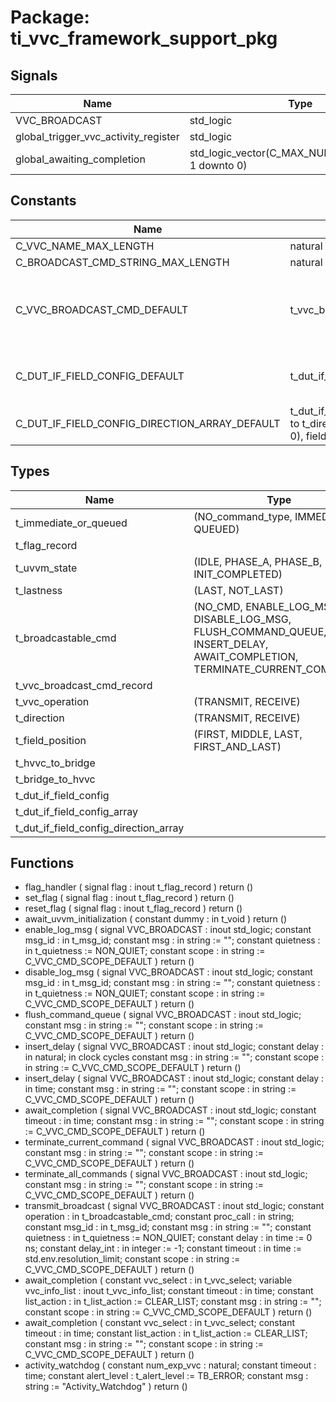 # Package: ti_vvc_framework_support_pkg
## Signals
| Name                                 | Type                                              | Description |
| ------------------------------------ | ------------------------------------------------- | ----------- |
| VVC_BROADCAST                        | std_logic                                         |             |
| global_trigger_vvc_activity_register | std_logic                                         |             |
| global_awaiting_completion           | std_logic_vector(C_MAX_NUM_SEQUENCERS-1 downto 0) |             |
## Constants
| Name                                          | Type                                                                                                                                   | Value                                                                                                                                                                                                                                                                                                     | Description |
| --------------------------------------------- | -------------------------------------------------------------------------------------------------------------------------------------- | --------------------------------------------------------------------------------------------------------------------------------------------------------------------------------------------------------------------------------------------------------------------------------------------------------- | ----------- |
| C_VVC_NAME_MAX_LENGTH                         | natural                                                                                                                                |  C_MAX_VVC_NAME_LENGTH                                                                                                                                                                                                                                                                                    |             |
| C_BROADCAST_CMD_STRING_MAX_LENGTH             | natural                                                                                                                                |  300                                                                                                                                                                                                                                                                                                      |             |
| C_VVC_BROADCAST_CMD_DEFAULT                   | t_vvc_broadcast_cmd_record                                                                                                             |  (     operation           => NO_CMD,     msg_id              => NO_ID,     msg                 => (others => NUL),     proc_call           => (others => NUL),     quietness           => NON_QUIET,     delay               => 0 ns,     timeout             => 0 ns,     gen_integer         => -1   ) |             |
| C_DUT_IF_FIELD_CONFIG_DEFAULT                 | t_dut_if_field_config(dut_address(0 downto 0))                                                                                         |  (     dut_address                => (others => '0'),     dut_address_increment      => 0,     data_width                 => 8,     use_field                  => true,     field_description          => "default")                                                                                      |             |
| C_DUT_IF_FIELD_CONFIG_DIRECTION_ARRAY_DEFAULT | t_dut_if_field_config_direction_array(t_direction'low to t_direction'high)(0 to 0)(dut_address(0 downto 0), field_description(1 to 7)) |  (others => (others => C_DUT_IF_FIELD_CONFIG_DEFAULT))                                                                                                                                                                                                                                                    |             |
## Types
| Name                                  | Type                                                                                                                      | Description |
| ------------------------------------- | ------------------------------------------------------------------------------------------------------------------------- | ----------- |
| t_immediate_or_queued                 | (NO_command_type, IMMEDIATE, QUEUED)                                                                                      |             |
| t_flag_record                         |                                                                                                                           |             |
| t_uvvm_state                          | (IDLE, PHASE_A, PHASE_B, INIT_COMPLETED)                                                                                  |             |
| t_lastness                            | (LAST, NOT_LAST)                                                                                                          |             |
| t_broadcastable_cmd                   | (NO_CMD, ENABLE_LOG_MSG, DISABLE_LOG_MSG, FLUSH_COMMAND_QUEUE, INSERT_DELAY, AWAIT_COMPLETION, TERMINATE_CURRENT_COMMAND) |             |
| t_vvc_broadcast_cmd_record            |                                                                                                                           |             |
| t_vvc_operation                       | (TRANSMIT, RECEIVE)                                                                                                       |             |
| t_direction                           | (TRANSMIT, RECEIVE)                                                                                                       |             |
| t_field_position                      | (FIRST, MIDDLE, LAST, FIRST_AND_LAST)                                                                                     |             |
| t_hvvc_to_bridge                      |                                                                                                                           |             |
| t_bridge_to_hvvc                      |                                                                                                                           |             |
| t_dut_if_field_config                 |                                                                                                                           |             |
| t_dut_if_field_config_array           |                                                                                                                           |             |
| t_dut_if_field_config_direction_array |                                                                                                                           |             |
## Functions
- flag_handler <font id="function_arguments">(    signal flag : inout t_flag_record
  )</font> <font id="function_return">return ()</font>
- set_flag <font id="function_arguments">(    signal flag : inout t_flag_record
  )</font> <font id="function_return">return ()</font>
- reset_flag <font id="function_arguments">(    signal flag : inout t_flag_record
  )</font> <font id="function_return">return ()</font>
- await_uvvm_initialization <font id="function_arguments">(    constant dummy : in t_void
  )</font> <font id="function_return">return ()</font>
- enable_log_msg <font id="function_arguments">(    signal VVC_BROADCAST        : inout std_logic;
    constant msg_id             : in t_msg_id;
    constant msg                : in string := "";
    constant quietness          : in t_quietness := NON_QUIET;
    constant scope              : in string      := C_VVC_CMD_SCOPE_DEFAULT
  )</font> <font id="function_return">return ()</font>
- disable_log_msg <font id="function_arguments">(    signal VVC_BROADCAST        : inout std_logic;
    constant msg_id             : in t_msg_id;
    constant msg                : in string := "";
    constant quietness          : in t_quietness := NON_QUIET;
    constant scope              : in string      := C_VVC_CMD_SCOPE_DEFAULT
  )</font> <font id="function_return">return ()</font>
- flush_command_queue <font id="function_arguments">(    signal VVC_BROADCAST        : inout std_logic;
    constant msg                : in string := "";
    constant scope              : in string := C_VVC_CMD_SCOPE_DEFAULT
  )</font> <font id="function_return">return ()</font>
- insert_delay <font id="function_arguments">(    signal VVC_BROADCAST        : inout std_logic;
    constant delay              : in natural;   in clock cycles
    constant msg                : in string  := "";
    constant scope              : in string  := C_VVC_CMD_SCOPE_DEFAULT
  )</font> <font id="function_return">return ()</font>
- insert_delay <font id="function_arguments">(    signal VVC_BROADCAST        : inout std_logic;
    constant delay              : in time;
    constant msg                : in string  := "";
    constant scope              : in string  := C_VVC_CMD_SCOPE_DEFAULT
  )</font> <font id="function_return">return ()</font>
- await_completion <font id="function_arguments">(    signal VVC_BROADCAST        : inout std_logic;
    constant timeout            : in time;
    constant msg                : in string  := "";
    constant scope              : in string  := C_VVC_CMD_SCOPE_DEFAULT
  )</font> <font id="function_return">return ()</font>
- terminate_current_command <font id="function_arguments">(    signal VVC_BROADCAST        : inout std_logic;
    constant msg                : in string  := "";
    constant scope              : in string  := C_VVC_CMD_SCOPE_DEFAULT
  )</font> <font id="function_return">return ()</font>
- terminate_all_commands <font id="function_arguments">(    signal VVC_BROADCAST        : inout std_logic;
    constant msg                : in string  := "";
    constant scope              : in string  := C_VVC_CMD_SCOPE_DEFAULT
  )</font> <font id="function_return">return ()</font>
- transmit_broadcast <font id="function_arguments">(    signal VVC_BROADCAST        : inout std_logic;
    constant operation          : in t_broadcastable_cmd;
    constant proc_call          : in string;
    constant msg_id             : in t_msg_id;
    constant msg                : in string       := "";
    constant quietness          : in t_quietness  := NON_QUIET;
    constant delay              : in time         := 0 ns;
    constant delay_int          : in integer      := -1;
    constant timeout            : in time         := std.env.resolution_limit;
    constant scope              : in string       := C_VVC_CMD_SCOPE_DEFAULT
  )</font> <font id="function_return">return ()</font>
- await_completion <font id="function_arguments">(    constant vvc_select    : in    t_vvc_select;
    variable vvc_info_list : inout t_vvc_info_list;
    constant timeout       : in    time;
    constant list_action   : in    t_list_action := CLEAR_LIST;
    constant msg           : in    string := "";
    constant scope         : in    string := C_VVC_CMD_SCOPE_DEFAULT
  )</font> <font id="function_return">return ()</font>
- await_completion <font id="function_arguments">(    constant vvc_select  : in    t_vvc_select;
    constant timeout     : in    time;
    constant list_action : in    t_list_action := CLEAR_LIST;
    constant msg         : in    string := "";
    constant scope       : in    string := C_VVC_CMD_SCOPE_DEFAULT
  )</font> <font id="function_return">return ()</font>
- activity_watchdog <font id="function_arguments">(    constant num_exp_vvc  : natural;
    constant timeout      : time;
    constant alert_level  : t_alert_level := TB_ERROR;
    constant msg          : string := "Activity_Watchdog"
  )</font> <font id="function_return">return ()</font>
